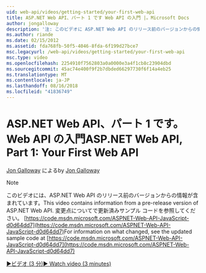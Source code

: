 ```yaml
---
uid: web-api/videos/getting-started/your-first-web-api
title: ASP.NET Web API、パート 1 です Web API の入門 |。Microsoft Docs
author: jongalloway
description: '注: このビデオに ASP.NET Web API のリリース前のバージョンからの情報が含まれています'
ms.author: riande
ms.date: 02/15/2012
ms.assetid: fda768fb-50f5-4046-8fda-6f199d27bce7
msc.legacyurl: /web-api/videos/getting-started/your-first-web-api
msc.type: video
ms.openlocfilehash: 2254910f7562803a0a0000e3a4f1cb8c23904dbd
ms.sourcegitcommit: 45ac74e400f9f2b7dbded66297730f6f14a4eb25
ms.translationtype: MT
ms.contentlocale: ja-JP
ms.lasthandoff: 08/16/2018
ms.locfileid: "41836749"
---
```

<a name="aspnet-web-api-part-1-your-first-web-api"></a><span data-ttu-id="5b9ac-103">ASP.NET Web API、パート 1 です。 Web API の入門</span><span class="sxs-lookup"><span data-stu-id="5b9ac-103">ASP.NET Web API, Part 1: Your First Web API</span></span>
====================
<span data-ttu-id="5b9ac-104">[Jon Galloway](https://github.com/jongalloway) による</span><span class="sxs-lookup"><span data-stu-id="5b9ac-104">by [Jon Galloway](https://github.com/jongalloway)</span></span>

> [!NOTE]
> <span data-ttu-id="5b9ac-105">このビデオには、ASP.NET Web API のリリース前のバージョンからの情報が含まれています。</span><span class="sxs-lookup"><span data-stu-id="5b9ac-105">This video contains information from a pre-release version of ASP.NET Web API.</span></span> <span data-ttu-id="5b9ac-106">変更点についてで更新済みサンプル コードを参照してください。 [https://code.msdn.microsoft.com/ASPNET-Web-API-JavaScript-d0d64dd7](https://code.msdn.microsoft.com/ASPNET-Web-API-JavaScript-d0d64dd7)</span><span class="sxs-lookup"><span data-stu-id="5b9ac-106">For information on what changed, see the updated sample code at [https://code.msdn.microsoft.com/ASPNET-Web-API-JavaScript-d0d64dd7](https://code.msdn.microsoft.com/ASPNET-Web-API-JavaScript-d0d64dd7)</span></span>

[<span data-ttu-id="5b9ac-107">&#9654;ビデオ (3 分)</span><span class="sxs-lookup"><span data-stu-id="5b9ac-107">&#9654; Watch video (3 minutes)</span></span>](https://channel9.msdn.com/Blogs/ASP-NET-Site-Videos/your-first-web-api)
